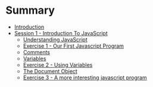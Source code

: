 # Summary

* [Introduction](README.md)
* [Session 1 - Introduction To JavaScript](sessions/session1/introduction.md)
    * [Understanding JavaScript](sessions/session1/understanding_java_script.md)
    * [Exercise 1 - Our First Javascript Program](sessions/session1/first_program.md)
    * [Comments](sessions/session1/comments.md)
    * [Variables](sessions/session1/varibles.md)
    * [Exercise 2 - Using Variables](sessions/session1/exercise2.md)
    * [The Document Object](sessions/session1/document_object.md)
    * [Exercise 3 - A more interesting javascript program](sessions/session1/exercise3.md)



<!-- * [Session 2  - External javaScript and Event Listeners](sessions/session2/introductionmd.md)
    * [Session 1 Recap](sessions/session2/session_1_revision.md)
    * [Adding Event Listeners](sessions/session2/event_listener.md)
    * [External JavaScript Files](sessions/session2/external.md)
    * [Exercise 1  - Session 1 Recap](sessions/session2/exercise1.md)
    * [Exercise 2 - Adding External javaScriptFiles](sessions/session2/exercise2.md)
    * [Exercise 3 - Our First JavaScript Project](sessions/session2/exercise3.md)
-->
